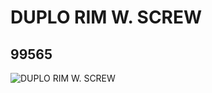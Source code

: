 # DUPLO RIM W. SCREW
## 99565
![DUPLO RIM W. SCREW](https://lc-www-live-s.legocdn.com/media/bricks/5/2/6011678.jpg)